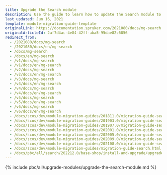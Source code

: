 ```yaml
---
title: Upgrade the Search module
description: Use the guide to learn how to update the Search module to a newer version.
last_updated: Jun 16, 2021
template: module-migration-guide-template
originalLink: https://documentation.spryker.com/2021080/docs/mg-search
originalArticleId: 2af7d4ac-4e84-42ff-aba5-95dae82c6856
redirect_from:
  - /2021080/docs/mg-search
  - /2021080/docs/en/mg-search
  - /docs/mg-search
  - /docs/en/mg-search
  - /v1/docs/mg-search
  - /v1/docs/en/mg-search
  - /v2/docs/mg-search
  - /v2/docs/en/mg-search
  - /v3/docs/mg-search
  - /v3/docs/en/mg-search
  - /v4/docs/mg-search
  - /v4/docs/en/mg-search
  - /v5/docs/mg-search
  - /v5/docs/en/mg-search
  - /v6/docs/mg-search
  - /v6/docs/en/mg-search
  - /docs/scos/dev/module-migration-guides/201811.0/migration-guide-search.html
  - /docs/scos/dev/module-migration-guides/201903.0/migration-guide-search.html
  - /docs/scos/dev/module-migration-guides/201907.0/migration-guide-search.html
  - /docs/scos/dev/module-migration-guides/202001.0/migration-guide-search.html
  - /docs/scos/dev/module-migration-guides/202005.0/migration-guide-search.html
  - /docs/scos/dev/module-migration-guides/202009.0/migration-guide-search.html
  - /docs/scos/dev/module-migration-guides/202108.0/migration-guide-search.html
  - /docs/scos/dev/module-migration-guides/migration-guide-search.html
  - /docs/pbc/all/search/202212.0/base-shop/install-and-upgrade/upgrade-modules/upgrade-the-search–module.html
---
```


{% include pbc/all/upgrade-modules/upgrade-the-search-module.md %} <!-- To edit, see /_includes/pbc/all/upgrade-modules/upgrade-the-search-module.md -->
